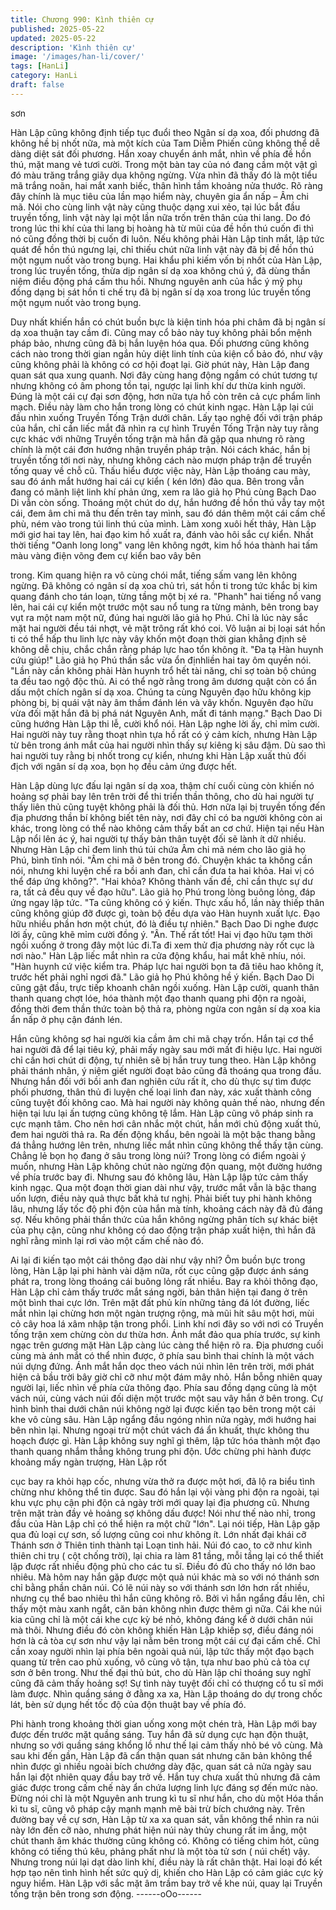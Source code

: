 ```yaml
---
title: Chương 990: Kình thiên cự
published: 2025-05-22
updated: 2025-05-22
description: 'Kình thiên cự'
image: '/images/han-li/cover/'
tags: [HanLi]
category: HanLi
draft: false
---
```


sơn

Hàn Lập cũng không định tiếp tục đuổi theo Ngân sí dạ xoa, đối
phương đã không hề bị nhốt nữa, mà một kích của Tam Diễm
Phiến cũng không thể dễ dàng diệt sát đối phương.
Hắn xoay chuyển ánh mắt, nhìn về phía đề hồn thú, mặt mang vẻ
tươi cười.
Trong một bàn tay của nó đang cầm một vật gì đó màu trăng
trắng giãy dụa không ngừng.
Vừa nhìn đã thấy đó là một tiểu mã trắng noãn, hai mắt xanh biếc,
thân hình tầm khoảng nửa thước.
Rõ ràng đây chính là mục tiêu của lần mạo hiểm này, chuyên gia
ẩn nấp – Âm chi mã.
Nói cho cùng linh vật này cũng thuộc dạng xui xẻo, tại lúc bắt đầu
truyền tống, linh vật này lại một lần nữa trốn trên thân của thi
lang. Do đó trong lúc thi khí của thi lang bị hoàng hà từ mũi của
đề hồn thú cuốn đi thì nó cũng đồng thời bị cuốn đi luôn.
Nếu không phải Hàn Lập tinh mắt, lập tức quát đề hồn thú ngưng
lại, chỉ thiếu chút nữa linh vật này đã bị đề hồn thú một ngụm nuốt
vào trong bụng.
Hai khẩu phi kiếm vốn bị nhốt của Hàn Lập, trong lúc truyền tống,
thừa dịp ngân sí dạ xoa không chú ý, đã dùng thần niệm điều
động phá cấm thu hồi. Nhưng nguyên anh của hắc ý mỹ phụ đồng
dạng bị sát hồn ti chế trụ đã bị ngân sí dạ xoa trong lúc truyền
tống một ngụm nuốt vào trong bụng.

Duy nhất khiến hắn có chút buồn bực là kiện tinh hóa phi châm đã
bị ngân sí dạ xoa thuận tay cầm đi.
Cũng may cổ bảo này tuy không phải bổn mệnh pháp bảo, nhưng
cũng đã bị hắn luyện hóa qua. Đối phương cũng không cách nào
trong thời gian ngắn hủy diệt linh tính của kiện cổ bảo đó, như vậy
cũng không phải là không có cơ hội đoạt lại.
Giờ phút này, Hàn Lập đang quan sát qua xung quanh. Nơi đây
cùng hang động ngầm có chút tương tự nhưng không có âm
phong tồn tại, ngược lại linh khí dư thừa kinh người. Đúng là một
cái cự đại sơn động, hơn nữa tựa hồ còn trên cả cực phẩm linh
mạch.
Điều này làm cho hắn trong lòng có chút kinh ngạc.
Hàn Lập lại cúi đầu nhìn xuống Truyền Tống Trận dưới chân.
Lấy tạo nghệ đối với trận pháp của hắn, chỉ cần liếc mắt đã nhìn
ra cự hình Truyền Tống Trận này tuy rằng cực khác với những
Truyền tống trận mà hắn đã gặp qua nhưng rõ ràng chính là một
cái đơn hướng nhận truyền pháp trận. Nói cách khác, hắn bị
truyền tống tới nơi này, nhưng không cách nào mượn pháp trận
để truyền tống quay về chỗ cũ.
Thấu hiểu được việc này, Hàn Lập thoáng cau mày, sau đó ánh
mắt hướng hai cái cự kiển ( kén lớn) đảo qua.
Bên trong vẫn đang có mãnh liệt linh khí phản ứng, xem ra lão giả
họ Phú cùng Bạch Dao Di vẫn còn sống.
Thoáng một chút do dự, hắn hướng đề hồn thú vẫy tay một cái,
đem âm chi mã thu đến trên tay mình, sau đó dán thêm một cái
cấm chế phù, ném vào trong túi linh thú của mình.
Làm xong xuôi hết thảy, Hàn Lập mới giơ hai tay lên, hai đạo kim
hồ xuất ra, đánh vào hôi sắc cự kiển.
Nhất thời tiếng "Oanh long long" vang lên không ngớt, kim hồ hóa
thành hai tấm màu vàng điện võng đem cự kiển bao vây bên

trong.
Kim quang hiện ra vô cùng chói mắt, tiếng sấm vang lên không
ngừng.
Đã không có ngân sí dạ xoa chủ trì, sát hồn ti trong tức khắc bị
kim quang đánh cho tán loạn, từng tầng một bị xé ra.
"Phanh" hai tiếng nổ vang lên, hai cái cự kiển một trước một sau
nổ tung ra từng mảnh, bên trong bay vụt ra một nam một nữ,
đúng hai người lão giả họ Phú.
Chỉ là lúc này sắc mặt hai người đều tái nhợt, vẻ mặt trông rất khó
coi.
Vô luận ai bị loại sát hồn ti có thể hấp thu linh lực này vây khốn
một đoạn thời gian khẳng định sẽ không dễ chịu, chắc chắn rằng
pháp lực hao tổn không ít.
"Đa tạ Hàn huynh cứu giúp!" Lão giả họ Phú thần sắc vừa ổn
địnhliền hai tay ôm quyền nói.
"Lần này cần không phải Hàn huynh trổ hết tài năng, chỉ sợ toàn
bộ chúng ta đều tao ngộ độc thủ. Ai có thể ngờ rằng trong âm
dương quật còn có ẩn dấu một chích ngân sí dạ xoa. Chúng ta
cùng Nguyên đạo hữu không kịp phòng bị, bị quái vật này âm
thầm đánh lén và vây khốn. Nguyên đạo hữu vừa đối mặt hắn đã
bị phá nát Nguyên Anh, mất đi tánh mạng." Bạch Dao Di cũng
hướng Hàn Lập thi lễ, cười khổ nói.
Hàn Lập nghe lời ấy, chỉ mỉm cười.
Hai người này tuy rằng thoạt nhìn tựa hồ rất có ý cảm kích,
nhưng Hàn Lập từ bên trong ánh mắt của hai người nhìn thấy sự
kiêng kị sâu đậm.
Dù sao thì hai người tuy rằng bị nhốt trong cự kiển, nhưng khi
Hàn Lập xuất thủ đối địch với ngân sí dạ xoa, bọn họ đều cảm
ứng được hết.

Hàn Lập dùng lực đấu lại ngân sí dạ xoa, thậm chí cuối cùng còn
khiến nó hoảng sợ phải bay lên trên trời để thi triển thần thông,
cho dù hai người tự thấy liên thủ cũng tuyệt không phải là đối thủ.
Hơn nữa lại bị truyền tống đến địa phương thần bí không biết tên
này, nơi đây chỉ có ba người không còn ai khác, trong lòng có thể
nào không cảm thấy bất an cơ chứ.
Hiện tại nếu Hàn Lập nổi lên ác ý, hai người tự thấy bản thân
tuyệt đối sẽ lành ít dữ nhiều.
Nhưng Hàn Lập chỉ đem linh thú túi chứa Âm chi mã ném cho lão
giả họ Phú, bình tĩnh nói.
"Âm chi mã ở bên trong đó. Chuyện khác ta không cần nói, nhưng
khi luyện chế ra bồi anh đan, chỉ cần đưa ta hai khỏa. Hai vị có
thể đáp ứng không?".
"Hai khỏa? Không thành vấn đề, chỉ cần thực sự dư ra, tất cả đều
quy về đạo hữu". Lão giả họ Phú trong lòng buông lỏng, đáp ứng
ngay lập tức.
"Ta cũng không có ý kiến. Thực xấu hổ, lần này thiếp thân cũng
không giúp đỡ được gì, toàn bộ đều dựa vào Hàn huynh xuất lực.
Đạo hữu nhiều phần hơn một chút, đó là điều tự nhiên." Bạch Dao
Di nghe được lời ấy, cũng khẽ mỉm cười đồng ý.
"Ân. Thế rất tốt! Hai vị đạo hữu tạm thời ngồi xuống ở trong đây
một lúc đi.Ta đi xem thử địa phương này rốt cục là nơi nào." Hàn
Lập liếc mắt nhìn ra cửa động khẩu, hai mắt khẽ nhíu, nói.
"Hàn huynh cứ việc kiểm tra. Pháp lực hai người bọn ta đã tiêu
hao không ít, trước hết phải nghỉ ngơi đã." Lão giả họ Phú không
hề ý kiến.
Bạch Dao Di cũng gật đầu, trực tiếp khoanh chân ngồi xuống.
Hàn Lập cười, quanh thân thanh quang chợt lóe, hóa thành một
đạo thanh quang phi độn ra ngoài, đồng thời đem thần thức toàn
bộ thả ra, phòng ngừa con ngân sí dạ xoa kia ẩn nấp ở phụ cận
đánh lén.

Hắn cũng không sợ hai người kia cầm âm chi mã chạy trốn. Hắn
tại cơ thể hai người đã để lại tiêu ký, phải mấy ngày sau mới mất
đi hiệu lực.
Hai người chỉ cần hơi chút di động, tự nhiên sẽ bị hắn truy tung
theo.
Hàn Lập không phải thánh nhân, ý niệm giết người đoạt bảo cũng
đã thoáng qua trong đầu.
Nhưng hắn đối với bồi anh đan nghiên cứu rất ít, cho dù thực sự
tìm được phối phương, thân thủ đi luyện chế loại linh đan này, xác
xuất thành công cũng tuyệt đối không cao. Mà hai người này
không quản thế nào, nhưng đến hiện tại lưu lại ấn tượng cũng
không tệ lắm. Hàn Lập cũng vô pháp sinh ra cực mạnh tâm.
Cho nên hơi cân nhắc một chút, hắn mới chủ động xuất thủ, đem
hai người thả ra.
Ra đến động khẩu, bên ngoài là một bậc thang bằng đá thẳng
hướng lên trên, nhưng liếc mắt nhìn cũng không thể thấy tận
cùng.
Chẳng lẻ bọn họ đang ở sâu trong lòng núi?
Trong lòng có điểm ngoài ý muốn, nhưng Hàn Lập không chút
nào ngừng độn quang, một đường hướng về phía trước bay đi.
Nhưng sau đó không lâu, Hàn Lập lập tức cảm thấy kinh ngạc.
Qua một đoạn thời gian dài như vậy, trước mắt vẫn là bậc thang
uốn lượn, điều này quả thực bất khả tư nghị.
Phải biết tuy phi hành không lâu, nhưng lấy tốc độ phi độn của
hắn mà tính, khoảng cách này đã đủ đáng sợ. Nếu không phải
thần thức của hắn không ngừng phân tích sự khác biệt của phụ
cận, cũng như không có dao động trận pháp xuất hiện, thì hắn đã
nghĩ rằng mình lại rơi vào một cấm chế nào đó.

Ai lại đi kiến tạo một cái thông đạo dài như vậy nhỉ?
Ôm buồn bực trong lòng, Hàn Lập lại phi hành vài dặm nữa, rốt
cục cũng gặp được ánh sáng phát ra, trong lòng thoáng cái buông
lỏng rất nhiều.
Bay ra khỏi thông đạo, Hàn Lập chỉ cảm thấy trước mắt sáng
ngời, bản thân hiện tại đang ở trên một bình thai cực lớn. Trên
mặt đất phủ kín những tảng đá lót đường, liếc mắt nhìn lại chừng
hơn một ngàn trượng rộng, mà mũi hít sâu một hơi, mùi cỏ cây
hoa lá xâm nhập tận trong phổi.
Linh khí nơi đây so với nơi có Truyền tống trận xem chừng còn
dư thừa hơn.
Ánh mắt đảo qua phía trước, sự kinh ngạc trên gương mặt Hàn
Lập càng lúc càng thể hiện rõ ra.
Địa phương cuối cùng mà ánh mắt có thể nhìn được, ở phía sau
bình thai chính là một vách núi dựng đứng. Ánh mắt hắn dọc theo
vách núi nhìn lên trên trời, mới phát hiện cả bầu trời bây giờ chỉ
cỡ như một đám mây nhỏ. Hắn bỗng nhiên quay người lại, liếc
nhìn về phía cửa thông đạo.
Phía sau đồng dạng cũng là một vách núi, cùng vách núi đối diện
một trước một sau vây hắn ở bên trong.
Cự hình bình thai dưới chân núi không ngờ lại được kiến tạo bên
trong một cái khe vô cùng sâu.
Hàn Lập ngẩng đầu ngóng nhìn nửa ngày, mới hướng hai bên
nhìn lại.
Nhưng ngoại trừ một chút vách đá ẩn khuất, thực không thu
hoạch được gì.
Hàn Lập không suy nghĩ gì thêm, lập tức hóa thành một đạo
thanh quang nhắm thẳng không trung phi độn.
Ước chừng phi hành được khoảng mấy ngàn trượng, Hàn Lập rốt

cục bay ra khỏi hạp cốc, nhưng vừa thở ra được một hơi, đã lộ ra
biểu tình chừng như không thể tin được. Sau đó hắn lại vội vàng
phi độn ra ngoài, tại khu vực phụ cận phi độn cả ngày trời mới
quay lại địa phương cũ.
Nhưng trên mặt tràn đầy vẻ hoảng sợ không dấu được!
Nói như thế nào nhỉ, trong đầu của Hàn Lập chỉ có thể hiện ra một
chữ "lớn".
Lại nói tiếp, Hàn Lập gặp qua đủ loại cự sơn, số lượng cũng coi
như không ít. Lớn nhất đại khái cỡ Thánh sơn ở Thiên tinh thành
tại Loạn tinh hải.
Núi đó cao, to cỡ như kình thiên chi trụ ( cột chống trời), lại chia
ra làm 81 tầng, mỗi tầng lại có thể thiết lập được rất nhiều động
phủ cho các tu sĩ. Điều đó đủ cho thấy nó lớn bao nhiêu.
Mà hôm nay hắn gặp được một quả núi khác mà so với nó thánh
sơn chỉ bằng phần chân núi. Có lẽ núi này so với thánh sơn lớn
hơn rất nhiều, nhưng cụ thể bao nhiêu thì hắn cũng không rõ.
Bởi vì hắn ngẩng đầu lên, chỉ thấy một màu xanh ngắt, căn bản
không nhìn được thêm gì nữa. Cái khe núi kia cũng chỉ là một cái
khe cực kỳ bé nhỏ, không đáng kể ở dưới chân núi mà thôi.
Nhưng điều đó còn không khiến Hàn Lập khiếp sợ, điều đáng nói
hơn là cả tòa cự sơn như vậy lại nằm bên trong một cái cự đại
cấm chế.
Chỉ cần xoay người nhìn lại phía bên ngoài quả núi, lập tức thấy
một đạo bạch quang từ trên cao phủ xuống, vô cùng vô tận, tựa
như bao phủ cả tòa cự sơn ở bên trong.
Như thế đại thủ bút, cho dù Hàn lập chỉ thoáng suy nghĩ cũng đã
cảm thấy hoảng sợ! Sự tình này tuyệt đối chỉ có thượng cổ tu sĩ
mới làm được.
Nhìn quầng sáng ở đằng xa xa, Hàn Lập thoáng do dự trong chốc
lát, bèn sử dụng hết tốc độ của độn thuật bay về phía đó.

Phi hành trong khoảng thời gian uống xong một chén trà, Hàn Lập
mới bay được đến trước mặt quầng sáng.
Tuy hắn đã sử dụng cực hạn độn thuật, nhưng so với quầng sáng
khổng lồ như thế lại cảm thấy nhỏ bé vô cùng.
Mà sau khi đến gần, Hàn Lập đã cẩn thận quan sát nhưng căn
bản không thể nhìn được gì nhiều ngoài bích chướng dày đặc,
quan sát cả nửa ngày sau hắn lại đột nhiên quay đầu bay trở về.
Hắn tuy chưa xuất thủ nhưng đã cảm giác được trong cấm chế
này ẩn chứa lượng linh lực đáng sợ đến mức nào.
Đừng nói chỉ là một Nguyên anh trung kì tu sĩ như hắn, cho dù
một Hóa thần kì tu sĩ, cũng vô pháp cậy mạnh mạnh mẽ bài trừ
bích chướng này.
Trên đường bay về cự sơn, Hàn Lập từ xa xa quan sát, vẫn
không thể nhìn ra núi này lớn đến cỡ nào, nhưng phát hiện núi
này thủy chung rất im ắng, một chút thanh âm khác thường cũng
không có. Không có tiếng chim hót, cũng không có tiếng thú kêu,
phảng phất như là một tòa tử sơn ( núi chết) vậy.
Nhưng trong núi lại dạt dào linh khí, điều này là rất chân thật. Hai
loại đó kết hợp tạo nên tình hình hết sức quỷ dị, khiến cho Hàn
Lập có cảm giác cực kỳ nguy hiểm.
Hàn Lập với sắc mặt âm trầm bay trở về khe núi, quay lại Truyền
tống trận bên trong sơn động.
------oOo------
